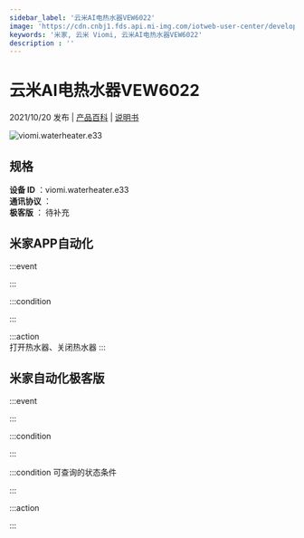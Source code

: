 ```yaml
---
sidebar_label: '云米AI电热水器VEW6022'
image: 'https://cdn.cnbj1.fds.api.mi-img.com/iotweb-user-center/developer_16790479552076v168zKu.png?GalaxyAccessKeyId=AKVGLQWBOVIRQ3XLEW&Expires=9223372036854775807&Signature=V++k0xOx1+6E5HeFtjFzpmiKoN0='
keywords: '米家, 云米 Viomi, 云米AI电热水器VEW6022'
description : ''
---
```

# 云米AI电热水器VEW6022

2021/10/20 发布 | [产品百科](https://home.mi.com/webapp/content/baike/product/index.html?model=viomi.waterheater.e33/) | [说明书](https://home.mi.com/views/introduction.html?model=viomi.waterheater.e33&region=cn)

![viomi.waterheater.e33](https://cdn.cnbj1.fds.api.mi-img.com/iotweb-user-center/developer_16790479552076v168zKu.png?GalaxyAccessKeyId=AKVGLQWBOVIRQ3XLEW&Expires=9223372036854775807&Signature=V++k0xOx1+6E5HeFtjFzpmiKoN0=)

## 规格  
> 
**设备 ID** ：viomi.waterheater.e33  
**通讯协议** ：  
**极客版**  ： 待补充 


## 米家APP自动化  

:::event  

:::

:::condition  

:::

:::action   
打开热水器、关闭热水器
:::

## 米家自动化极客版  

:::event  

:::

:::condition  

:::

:::condition 可查询的状态条件  

:::

:::action  

:::

        
